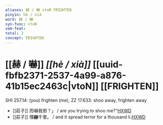 ```yaml
---
aliases: 赫 / 嚇 vtoN FRIGHTEN
pinyin: hè / xià
word: 赫 / 嚇
syn-func: vtoN
sem-feat: 
total: 2
concept: FRIGHTEN 
---
```

# [[赫 / 嚇]] *[[hè / xià]]*  [[uuid-fbfb2371-2537-4a99-a876-41b15ec2463c|vtoN]] [[FRIGHTEN]]
SHI 257.14: (you) frighten (me), ZZ 17.633: shoo away, frighten away
 - [[莊子]] 而嚇我邪？」 / are you trying to shoo me?"[HXWD](https://hxwd.org/textview.html?location=KR5c0126_tls_017-17a.1)
 - [[莊子]] 憚**赫**千里。 / and it spread terror for a thousand li.[HXWD](https://hxwd.org/textview.html?location=KR5c0126_tls_026-3a.15)